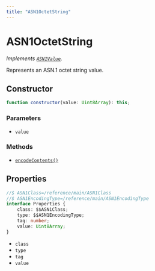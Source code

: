 ```yaml
---
title: "ASN1OctetString"
---
```


# ASN1OctetString

_Implements [`ASN1Value`](/reference/main/ASN1Value)._

Represents an ASN.1 octet string value.

## Constructor

```ts
function constructor(value: Uint8Array): this;
```

### Parameters

- `value`

### Methods

- [`encodeContents()`](/reference/main/ASN1OctetString/encodeContents)

## Properties

```ts
//$ ASN1Class=/reference/main/ASN1Class
//$ ASN1EncodingType=/reference/main/ASN1EncodingType
interface Properties {
	class: $$ASN1Class;
	type: $$ASN1EncodingType;
	tag: number;
	value: Uint8Array;
}
```

- `class`
- `type`
- `tag`
- `value`
